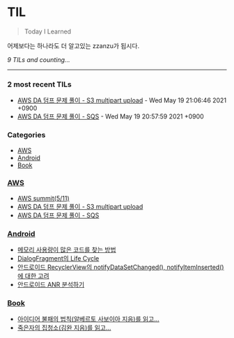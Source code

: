 # TIL
> Today I Learned

어제보다는 하나라도 더 알고있는 zzanzu가 됩시다.


_9 TILs and counting..._

---

### 2 most recent TILs

- [AWS DA 덤프 문제 풀이 - S3 multipart upload](AWS/210519-aws-da-s3-multipart-upload.md) - Wed May 19 21:06:46 2021 +0900
- [AWS DA 덤프 문제 풀이 - SQS](AWS/210519-aws-da-sqs.md) - Wed May 19 20:57:59 2021 +0900

### Categories

- [AWS](#AWS)
- [Android](#Android)
- [Book](#Book)

### [AWS](#AWS)
- [AWS summit(5/11)](AWS/210511-aws-summit.md)
- [AWS DA 덤프 문제 풀이 - S3 multipart upload](AWS/210519-aws-da-s3-multipart-upload.md)
- [AWS DA 덤프 문제 풀이 - SQS](AWS/210519-aws-da-sqs.md)

### [Android](#Android)
- [메모리 사용량이 많은 코드를 찾는 방법](Android/210504-android-profiler.md)
- [DialogFragment의 Life Cycle](Android/210511-android-dialogfragment-lifecycle.md)
- [안드로이드 RecyclerView의 notifyDataSetChanged(), notifyItemInserted() 에 대한 고려](Android/210513-android-notifydatasetchanged.md)
- [안드로이드 ANR 분석하기](Android/210608-android-anr-analysis.md)

### [Book](#Book)
- [아이디어 불패의 법칙(알베르토 사보이아 지음)를 읽고...](Book/210509-아이디어-불패의-법칙.md)
- [죽은자의 집청소(김완 지음)를 읽고...](Book/210516-죽은자의-집청소.md)

[1]: https://dogibogi.co.kr
[2]: https://github.com/zzanzu/TIL

